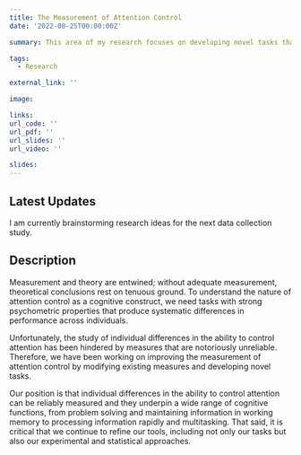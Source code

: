 ```yaml
---
title: The Measurement of Attention Control
date: '2022-08-25T00:00:00Z'

summary: This area of my research focuses on developing novel tasks that are both reliable and valid measures of attention control.

tags:
  - Research

external_link: ''

image:

links:
url_code: ''
url_pdf: ''
url_slides: ''
url_video: ''

slides: 
---
```


## Latest Updates

I am currently brainstorming research ideas for the next data collection study.

## Description

Measurement and theory are entwined; without adequate measurement, theoretical conclusions rest on tenuous ground. To understand the nature of attention control as a cognitive construct, we need tasks with strong psychometric properties that produce systematic differences in performance across individuals. 

Unfortunately, the study of individual differences in the ability to control attention has been hindered by measures that are notoriously unreliable. Therefore, we have been working on improving the measurement of attention control by modifying existing measures and developing novel tasks. 

Our position is that individual differences in the ability to control attention can be reliably measured and they underpin a wide range of cognitive functions, from problem solving and maintaining information in working memory to processing information rapidly and multitasking. That said, it is critical that we continue to refine our tools, including not only our tasks but also our experimental and statistical approaches.


